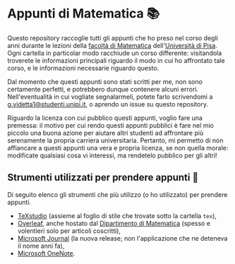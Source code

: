 # Appunti di Matematica 📚

Questo repository raccoglie tutti gli appunti che ho preso nel corso degli anni durante le lezioni della [facoltà di Matematica](https://dm.unipi.it)
dell'[Università di Pisa](https://unipi.it). Ogni cartella in particolar modo racchiude un corso differente: visitandola troverete le informazioni principali riguardo il modo
in cui ho affrontato tale corso, e le informazioni necessarie riguardo questo.

Dal momento che questi appunti sono stati scritti per me, non sono certamente perfetti, e potrebbero dunque contenere alcuni errori.
Nell'eventualità in cui vogliate segnalarmeli, potete farlo scrivendomi a g.videtta1@studenti.unipi.it, o aprendo un issue su
questo repository.

Riguardo la licenza con cui pubblico questi appunti, voglio fare una premessa: il motivo per cui rendo questi appunti pubblici è
fare nel mio piccolo una buona azione per aiutare altri studenti ad affrontare più serenamente la propria carriera universitaria.
Pertanto, mi permetto di non affiancare a questi appunti una vera e propria licenza, se non quella morale: modificate qualsiasi
cosa vi interessi, ma rendetelo pubblico per gli altri!

## Strumenti utilizzati per prendere appunti 📝

Di seguito elenco gli strumenti che più utilizzo (o ho utilizzato) per prendere appunti.

- [TeXstudio](https://www.texstudio.org/) (assieme al foglio di stile che trovate sotto la cartella `tex`),
- [Overleaf](https://overleaf.com/), anche hostato dal [Dipartimento di Matematica](https://tex.dm.unipi.it) (spesso e volentieri solo per articoli coscritti),
- [Microsoft Journal](https://apps.microsoft.com/store/detail/microsoft-journal/9N318R854RHH?hl=it-it&gl=it) (la nuova release; non l'applicazione che ne deteneva il nome anni fa),
- [Microsoft OneNote](https://www.onenote.com/).
